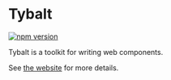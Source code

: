 # Tybalt

[![npm version](https://badge.fury.io/js/@tybalt%2Fcore.svg)](https://badge.fury.io/js/@tybalt%2Fcore)

Tybalt is a toolkit for writing web components.

See [the website](https://doug-wade.github.io/tybalt) for more details.
